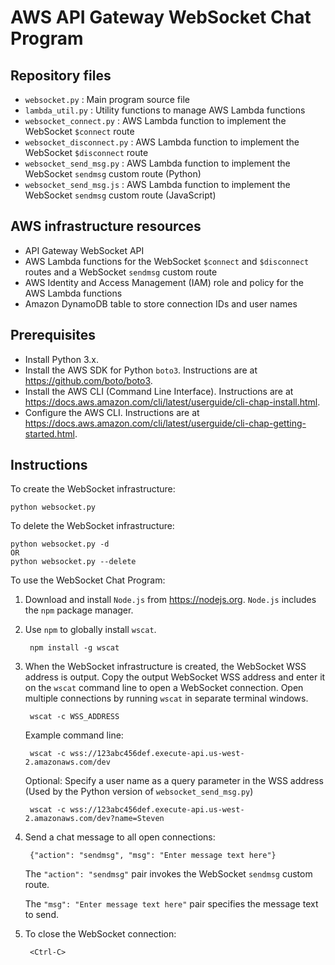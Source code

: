 # AWS API Gateway WebSocket Chat Program

## Repository files

* `websocket.py` : Main program source file
* `lambda_util.py` : Utility functions to manage AWS Lambda functions
* `websocket_connect.py` : AWS Lambda function to implement the WebSocket `$connect` route
* `websocket_disconnect.py` : AWS Lambda function to implement the WebSocket `$disconnect` route
* `websocket_send_msg.py` : AWS Lambda function to implement the WebSocket `sendmsg` custom route (Python)
* `websocket_send_msg.js` : AWS Lambda function to implement the WebSocket `sendmsg` custom route (JavaScript)

## AWS infrastructure resources

* API Gateway WebSocket API
* AWS Lambda functions for the WebSocket `$connect` and `$disconnect` routes and a WebSocket `sendmsg` custom route
* AWS Identity and Access Management (IAM) role and policy for the AWS Lambda functions
* Amazon DynamoDB table to store connection IDs and user names

## Prerequisites

* Install Python 3.x.
* Install the AWS SDK for Python `boto3`. Instructions are at https://github.com/boto/boto3.
* Install the AWS CLI (Command Line Interface). Instructions are at 
  https://docs.aws.amazon.com/cli/latest/userguide/cli-chap-install.html.
* Configure the AWS CLI. Instructions are at 
  https://docs.aws.amazon.com/cli/latest/userguide/cli-chap-getting-started.html.

## Instructions

To create the WebSocket infrastructure:

    python websocket.py

To delete the WebSocket infrastructure:

    python websocket.py -d
    OR
    python websocket.py --delete

To use the WebSocket Chat Program:

1. Download and install `Node.js` from https://nodejs.org. `Node.js` includes the `npm` package manager.
2. Use `npm` to globally install `wscat`.

        npm install -g wscat

3. When the WebSocket infrastructure is created, the WebSocket WSS address is output.
   Copy the output WebSocket WSS address and enter it on the `wscat` command line to open
   a WebSocket connection. Open multiple connections by running `wscat` in separate
   terminal windows.
   
        wscat -c WSS_ADDRESS

   Example command line:
   
        wscat -c wss://123abc456def.execute-api.us-west-2.amazonaws.com/dev

   Optional: Specify a user name as a query parameter in the WSS address (Used
   by the Python version of `websocket_send_msg.py`)
   
        wscat -c wss://123abc456def.execute-api.us-west-2.amazonaws.com/dev?name=Steven

4. Send a chat message to all open connections:

        {"action": "sendmsg", "msg": "Enter message text here"}

   The `"action": "sendmsg"` pair invokes the WebSocket `sendmsg` custom route.
   
   The `"msg": "Enter message text here"` pair specifies the message text to send.

5. To close the WebSocket connection:

        <Ctrl-C>
